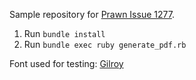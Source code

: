 Sample repository for [Prawn Issue 1277](https://github.com/prawnpdf/prawn/issues/1277). 
1. Run `bundle install`
2. Run `bundle exec ruby generate_pdf.rb`


Font used for testing: [Gilroy](https://befonts.com/gilroy-font-family.html)
